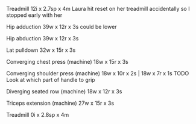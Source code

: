 Treadmill 12i x 2.7sp x 4m Laura hit reset on her treadmill accidentally so I stopped early with her

Hip adduction 39w x 12r x 3s could be lower

Hip abduction 39w x 12r x 3s

Lat pulldown 32w x 15r x 3s

Converging chest press (machine) 18w x 15r x 3s

Converging shoulder press (machine) 18w x 10r x 2s | 18w x 7r x 1s TODO Look at which part of handle to grip

Diverging seated row (machine) 18w x 12r x 3s

Triceps extension (machine) 27w x 15r x 3s

Treadmill 0i x 2.8sp x 4m